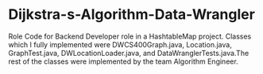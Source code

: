 # Dijkstra-s-Algorithm-Data-Wrangler
Role Code for Backend Developer role in a HashtableMap project. 
Classes which I fully implemented were DWCS400Graph.java, Location.java, GraphTest.java,
DWLocationLoader.java, and DataWranglerTests.java.The rest of the classes were implemented by 
the team Algorithm Engineer.
